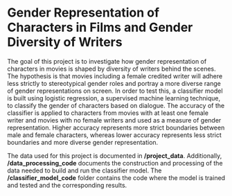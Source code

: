 # Gender Representation of Characters in Films and Gender Diversity of Writers

The goal of this project is to investigate how gender representation of characters in movies is shaped by diversity of writers behind the scenes. The hypothesis is that movies including a female credited writer will adhere less strictly to stereotypical gender roles and portray a more diverse range of gender representations on screen. In order to test this, a classifier model is built using logistic regression, a supervised machine learning technique, to classify the gender of characters based on dialogue. The accuracy of the classifier is applied to characters from movies with at least one female writer and movies with no female writers and used as a measure of gender representation. Higher accuracy represents more strict boundaries between male and female characters, whereas lower accuracy represents less strict boundaries and more diverse gender representation. 

The data used for this project is documented in **/project_data**. Additionally, **/data_processing_code** documents the construction and processing of the data needed to build and run the classifier model. The **/classifier_model_code** folder contains the code where the model is trained and tested and the corresponding results. 

